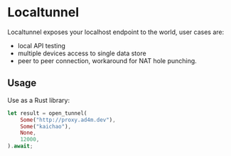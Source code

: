 # Localtunnel

Localtunnel exposes your localhost endpoint to the world, user cases are:
- local API testing
- multiple devices access to single data store
- peer to peer connection, workaround for NAT hole punching.

## Usage

Use as a Rust library:

```Rust
let result = open_tunnel(
    Some("http://proxy.ad4m.dev"),
    Some("kaichao"), 
    None, 
    12000,
).await;
```
